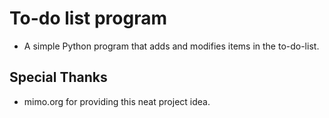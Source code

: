 # To-do list program

* A simple Python program that adds and modifies items in the to-do-list.

## Special Thanks

* mimo.org for providing this neat project idea.